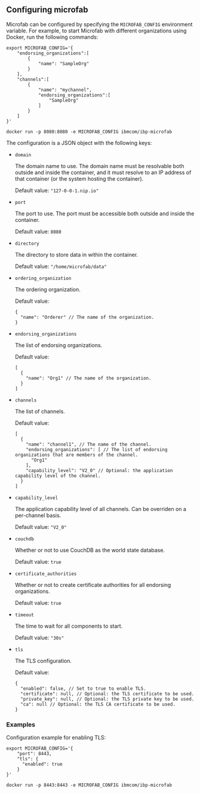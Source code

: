 
## Configuring microfab

Microfab can be configured by specifying the `MICROFAB_CONFIG` environment variable. For example, to start Microfab with different organizations using Docker, run the following commands:

    export MICROFAB_CONFIG='{
        "endorsing_organizations":[
            {
                "name": "SampleOrg"
            }
        ],
        "channels":[
            {
                "name": "mychannel",
                "endorsing_organizations":[
                    "SampleOrg"
                ]
            }
        ]
    }'

    docker run -p 8080:8080 -e MICROFAB_CONFIG ibmcom/ibp-microfab

The configuration is a JSON object with the following keys:

- `domain`

  The domain name to use. The domain name must be resolvable both outside and inside the container, and it must resolve to an IP address of that container (or the system hosting the container).

  Default value: `"127-0-0-1.nip.io"`

- `port`

  The port to use. The port must be accessible both outside and inside the container.

  Default value: `8080`

- `directory`

  The directory to store data in within the container.

  Default value: `"/home/microfab/data"`

- `ordering_organization`

  The ordering organization.

  Default value:

      {
        "name": "Orderer" // The name of the organization.
      }

- `endorsing_organizations`

  The list of endorsing organizations.

  Default value:

      [
        {
          "name": "Org1" // The name of the organization.
        }
      ]

- `channels`

  The list of channels.

  Default value:

      [
        {
          "name": "channel1", // The name of the channel.
          "endorsing_organizations": [ // The list of endorsing organizations that are members of the channel.
            "Org1"
          ],
          "capability_level": "V2_0" // Optional: the application capability level of the channel.
        }
      ]

- `capability_level`

  The application capability level of all channels. Can be overriden on a per-channel basis.

  Default value: `"V2_0"`

- `couchdb`

  Whether or not to use CouchDB as the world state database.

  Default value: `true`

- `certificate_authorities`

  Whether or not to create certificate authorities for all endorsing organizations.

  Default value: `true`

- `timeout`

  The time to wait for all components to start.

  Default value: `"30s"`

- `tls`

  The TLS configuration.

  Default value:

      {
        "enabled": false, // Set to true to enable TLS.
        "certificate": null, // Optional: the TLS certificate to be used.
        "private_key": null, // Optional: the TLS private key to be used.
        "ca": null // Optional: the TLS CA certificate to be used.
      }

### Examples

Configuration example for enabling TLS:

    export MICROFAB_CONFIG='{
        "port": 8443,
        "tls": {
          "enabled": true
        }
    }'

    docker run -p 8443:8443 -e MICROFAB_CONFIG ibmcom/ibp-microfab
